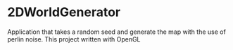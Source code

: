 # 2DWorldGenerator
Application that takes a random seed and generate the map with the use of perlin noise. This project written with OpenGL
